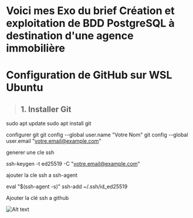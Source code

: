 # Voici mes Exo du brief Création et exploitation de BDD PostgreSQL à destination d'une agence immobilière


# Configuration de GitHub sur WSL Ubuntu
> ## 1. Installer Git

sudo apt update
sudo apt install git

configurer git 
git config --global user.name "Votre Nom"
git config --global user.email "votre.email@example.com"

generer une cle ssh

ssh-keygen -t ed25519 -C "votre.email@example.com"

ajouter la cle ssh a ssh-agent

eval "$(ssh-agent -s)"
ssh-add ~/.ssh/id_ed25519

Ajouter la clé ssh a github

![Alt text](/relative/path/to/img.jpg?raw=true "Optional Title")
